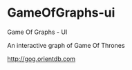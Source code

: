 # GameOfGraphs-ui
Game Of Graphs - UI

An interactive graph of Game Of Thrones 

http://gog.orientdb.com
